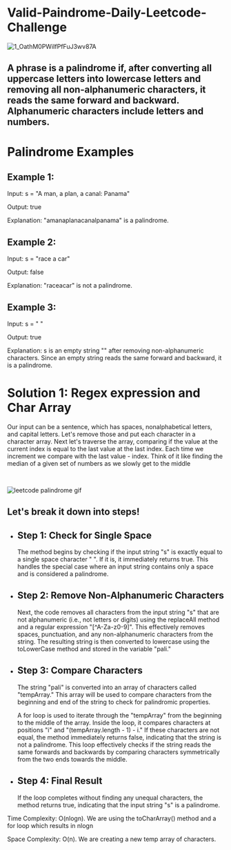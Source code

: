 # Valid-Paindrome-Daily-Leetcode-Challenge
![1_OathM0PWiIfPfFuJ3wv87A](https://github.com/albrran/Valid-Anagram-Daily-Leetcode-Challenge/assets/120284166/4d831238-d99d-4762-93b5-6311438f469d)
<br>
<h2>A phrase is a palindrome if, after converting all uppercase letters into lowercase letters and removing all non-alphanumeric characters, it reads the same forward and backward. Alphanumeric characters include letters and numbers.</h2>
<h1>Palindrome Examples</h1>
    <div>
        <h2>Example 1:</h2>
        <p>Input: s = "A man, a plan, a canal: Panama"</p>
        <p>Output: true</p>
        <p>Explanation: "amanaplanacanalpanama" is a palindrome.</p>
    </div>
    <div>
        <h2>Example 2:</h2>
        <p>Input: s = "race a car"</p>
        <p>Output: false</p>
        <p>Explanation: "raceacar" is not a palindrome.</p>
    </div>
    <div>
        <h2>Example 3:</h2>
        <p>Input: s = " "</p>
        <p>Output: true</p>
        <p>Explanation: s is an empty string "" after removing non-alphanumeric characters. Since an empty string reads the same forward and backward, it is a palindrome.</p>
    </div>

  <h1>Solution 1: Regex expression and Char Array</h1>
<p>Our input can be a sentence, which has spaces, nonalphabetical letters, and capital letters. Let's remove those and put each character in a character array. Next let's traverse the array, comparing if the value at the current index is equal to the last value at the last index. Each time we increment we compare with the last value - index. Think of it like finding the median of a given set of numbers as we slowly get to the middle</p>
<br>

![leetcode palindrome gif](https://github.com/albrran/Valid-Paindrome-Daily-Leetcode-Challenge/assets/120284166/8d042361-c63b-4943-8d9e-a00735aefda9)

<p><h2> Let's break it down into steps!</h2></p>
  <ul>
        <li>
            <h2>Step 1: Check for Single Space</h2>
            <p>The method begins by checking if the input string "s" is exactly equal to a single space character " ". If it is, it immediately returns true. This handles the special case where an input string contains only a space and is considered a palindrome.</p>
        </li>
        <li>
            <h2>Step 2: Remove Non-Alphanumeric Characters</h2>
            <p>Next, the code removes all characters from the input string "s" that are not alphanumeric (i.e., not letters or digits) using the replaceAll method and a regular expression "[^A-Za-z0-9]". This effectively removes spaces, punctuation, and any non-alphanumeric characters from the string. The resulting string is then converted to lowercase using the toLowerCase method and stored in the variable "pali."</p>
        </li>
        <li>
            <h2>Step 3: Compare Characters</h2>
            <p>The string "pali" is converted into an array of characters called "tempArray." This array will be used to compare characters from the beginning and end of the string to check for palindromic properties.</p>
            <p>A for loop is used to iterate through the "tempArray" from the beginning to the middle of the array. Inside the loop, it compares characters at positions "i" and "(tempArray.length - 1) - i." If these characters are not equal, the method immediately returns false, indicating that the string is not a palindrome. This loop effectively checks if the string reads the same forwards and backwards by comparing characters symmetrically from the two ends towards the middle.</p>
        </li>
        <li>
            <h2>Step 4: Final Result</h2>
            <p>If the loop completes without finding any unequal characters, the method returns true, indicating that the input string "s" is a palindrome.</p>
        </li>
    </ul>
    <p>Time Complexity: O(nlogn). We are using the toCharArray() method and a for loop which results in nlogn</p>
    <p>Space Complexity: O(n). We are creating a new temp array of characters.</p>
